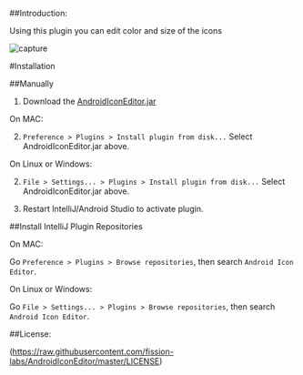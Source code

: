 ##Introduction:


Using this plugin you can edit color and size of the icons


![capture](https://raw.githubusercontent.com/fission-labs/AndroidIconEditor/master/docs/demo.gif)

#Installation

##Manually
1. Download the [AndroidIconEditor.jar](https://raw.githubusercontent.com/fission-labs/AndroidIconEditor/master/AndroidIconEditor.jar)

On MAC:

2. `Preference > Plugins > Install plugin from disk...` Select AndroidIconEditor.jar above.

On Linux or Windows:

2. `File > Settings... > Plugins > Install plugin from disk...` Select AndroidIconEditor.jar above.

3. Restart IntelliJ/Android Studio to activate plugin.

##Install IntelliJ Plugin Repositories

On MAC:

Go `Preference > Plugins > Browse repositories`, then search `Android Icon Editor`.

On Linux or Windows:

Go `File > Settings... > Plugins > Browse repositories`, then search `Android Icon Editor`.

##License:

(https://raw.githubusercontent.com/fission-labs/AndroidIconEditor/master/LICENSE)
